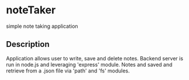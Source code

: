 # noteTaker
simple note taking application

## Description
Application allows user to write, save and delete notes. Backend server is run in node.js and leveraging 'express' module. Notes and saved and retrieve from a .json file via 'path' and 'fs' modules.
